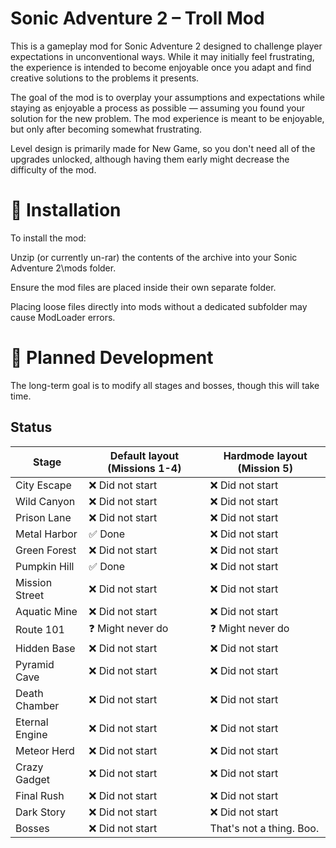 # Sonic Adventure 2 – Troll Mod

This is a gameplay mod for Sonic Adventure 2 designed to challenge player expectations in unconventional ways. While it may initially feel frustrating, the experience is intended to become enjoyable once you adapt and find creative solutions to the problems it presents.

The goal of the mod is to overplay your assumptions and expectations while staying as enjoyable a process as possible — assuming you found your solution for the new problem. The mod experience is meant to be enjoyable, but only after becoming somewhat frustrating.

Level design is primarily made for New Game, so you don't need all of the upgrades unlocked, although having them early might decrease the difficulty of the mod.

# 🔧 Installation
To install the mod:

Unzip (or currently un-rar) the contents of the archive into your Sonic Adventure 2\mods folder.

Ensure the mod files are placed inside their own separate folder.

Placing loose files directly into mods without a dedicated subfolder may cause ModLoader errors.

# 📌 Planned Development
The long-term goal is to modify all stages and bosses, though this will take time.

## Status

| Stage            | Default layout (Missions 1-4) | Hardmode layout (Mission 5) |
|------------------|-------------------------------|-----------------------------|
| City Escape      | ❌ Did not start             | ❌ Did not start            |
| Wild Canyon      | ❌ Did not start             | ❌ Did not start            |
| Prison Lane      | ❌ Did not start             | ❌ Did not start            |
| Metal Harbor     | ✅ Done                      | ❌ Did not start            |
| Green Forest     | ❌ Did not start             | ❌ Did not start            |
| Pumpkin Hill     | ✅ Done                      | ❌ Did not start            |
| Mission Street   | ❌ Did not start             | ❌ Did not start            |
| Aquatic Mine     | ❌ Did not start             | ❌ Did not start            |
| Route 101        | ❓ Might never do             | ❓ Might never do            |
| Hidden Base      | ❌ Did not start             | ❌ Did not start            |
| Pyramid Cave     | ❌ Did not start             | ❌ Did not start            |
| Death Chamber    | ❌ Did not start             | ❌ Did not start            |
| Eternal Engine   | ❌ Did not start             | ❌ Did not start            |
| Meteor Herd      | ❌ Did not start             | ❌ Did not start            |
| Crazy Gadget     | ❌ Did not start             | ❌ Did not start            |
| Final Rush       | ❌ Did not start             | ❌ Did not start            |
| Dark Story       | ❌ Did not start             | ❌ Did not start            |
| Bosses           | ❌ Did not start             | That's not a thing. Boo.     |
